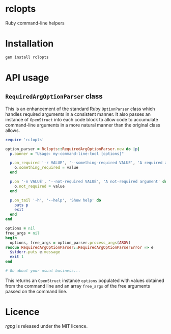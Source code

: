 rclopts
=======

Ruby command-line helpers

# Installation

```bash
gem install rclopts
```

# API usage

## `RequiredArgOptionParser` class

This is an enhancement of the standard Ruby `OptionParser` class which handles
required arguments in a consistent manner. It also passes an instance of
`OpenStruct` into each code block to allow code to accumulate command-line
arguments in a more natural manner than the original class allows.

```ruby
require 'rclopts'

option_parser = Rclopts::RequiredArgOptionParser.new do |p|
  p.banner = "Usage: my-command-line-tool [options]"

  p.on_required '-r VALUE', '--something-required VALUE', 'A required argument' do |o, value|
    o.something_required = value
  end

  p.on '-n VALUE', '--not-required VALUE', 'A not-required argument' do |o, value|
    o.not_required = value
  end

  p.on_tail '-h', '--help', 'Show help' do
    puts p
    exit
  end
end

options = nil
free_args = nil
begin
  options, free_args = option_parser.process_args(ARGV)
rescue RequiredArgOptionParser::RequiredArgOptionParserError => e
  $stderr.puts e.message
  exit 1
end

# Go about your usual business...
```

This returns an `OpenStruct` instance `options` populated with values obtained
from the command line and an array `free_args` of the free arguments passed on
the command line.

# Licence

_rgpg_ is released under the MIT licence.

